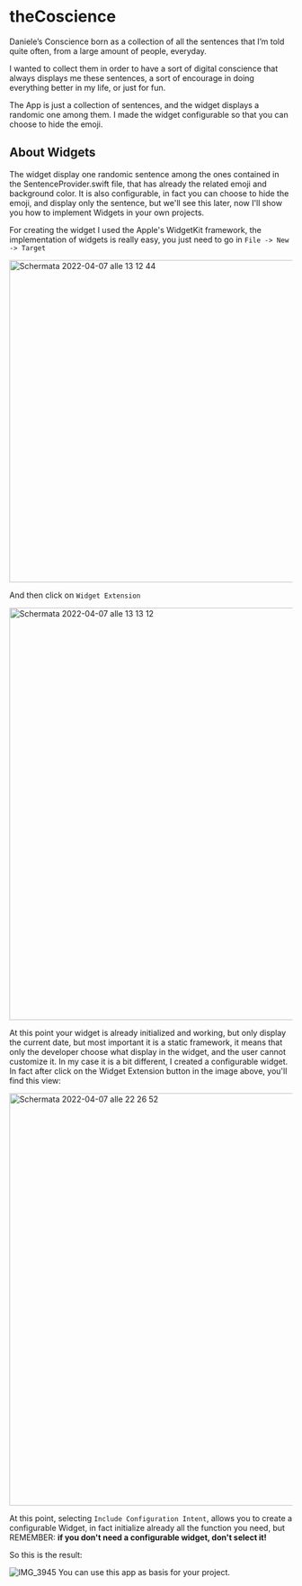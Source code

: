 # **theCoscience**

Daniele’s Conscience born as a collection of all the sentences that I’m told quite often, from a large amount of people, everyday. 

I wanted to collect them in order to have a sort of digital conscience that always displays me these sentences, a sort of encourage in doing everything better in my life, or just for fun.

The App is just a collection of sentences, and the widget displays a randomic one among them. I made the widget configurable so that you can choose to hide the emoji.

## **About Widgets**

The widget display one randomic sentence among the ones contained in the SentenceProvider.swift file, that has already the related emoji and background color. It is also configurable, in fact you can choose to hide the emoji, and display only the sentence, but we'll see this later, now I'll show you how to implement Widgets in your own projects.

For creating the widget I used the Apple's WidgetKit framework, the implementation of widgets is really easy, you just need to go in 
``File -> New -> Target``

<img width="573" alt="Schermata 2022-04-07 alle 13 12 44" src="https://user-images.githubusercontent.com/92307268/162187362-0b11acdd-9860-4d7f-9e97-47e1d1dcd343.png">

And then click on ``Widget Extension``

<img width="733" alt="Schermata 2022-04-07 alle 13 13 12" src="https://user-images.githubusercontent.com/92307268/162187761-446dde79-7c7e-492a-b297-f9649e443dce.png">

At this point your widget is already initialized and working, but only display the current date, but most important it is a static framework, it means that only the developer choose what display in the widget, and the user cannot customize it. In my case it is a bit different, I created a configurable widget. In fact after click on the Widget Extension button in the image above, you'll find this view:

<img width="733" alt="Schermata 2022-04-07 alle 22 26 52" src="https://user-images.githubusercontent.com/92307268/162290179-1ff3e1ea-2f45-44fa-b56d-840d4f5f192f.png">

At this point, selecting ``Include Configuration Intent``, allows you to create a configurable Widget, in fact initialize already all the function you need, but REMEMBER: **if you don't need a configurable widget, don't select it!**




So this is the result:

![IMG_3945](https://user-images.githubusercontent.com/92307268/162184684-0a865145-3d0b-4d2e-ac4a-c284be49646c.jpg)
You can use this app as basis for your project.
